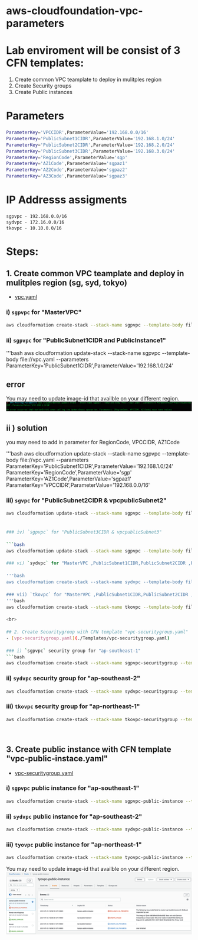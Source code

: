 # aws-cloudfoundation-vpc-parameters

# Lab enviroment will be consist of 3 CFN templates: 
1. Create common VPC teamplate to deploy in mulitples region 
2. Create Security groups
3. Create Public instances

# Parameters 
```bash
ParameterKey='VPCCIDR',ParameterValue='192.168.0.0/16'
ParameterKey='PublicSubnet1CIDR',ParameterValue='192.168.1.0/24'
ParameterKey='PublicSubnet2CIDR',ParameterValue='192.168.2.0/24'
ParameterKey='PublicSubnet3CIDR',ParameterValue='192.168.3.0/24'
ParameterKey='RegionCode',ParameterValue='sgp'
ParameterKey='AZ1Code',ParameterValue='sgpaz1'
ParameterKey='AZ2Code',ParameterValue='sgpaz2'
ParameterKey='AZ3Code',ParameterValue='sgpaz3'
```

# IP Addresss assigments 
```
sgpvpc - 192.168.0.0/16
sydvpc - 172.16.0.0/16
tkovpc - 10.10.0.0/16
```

# Steps: 

## 1. Create common VPC teamplate and deploy in mulitples region (sg, syd, tokyo)
- [vpc.yaml](./Templates/vpc.yaml)

### i)  `sgpvpc` for "MasterVPC" 

```bash
aws cloudformation create-stack --stack-name sgpvpc --template-body file://vpc.yaml --parameters ParameterKey='VPCCIDR',,ParameterValue='192.168.0.0/16'
```
### ii) `sgpvpc` for "PublicSubnet1CIDR and PublicInstance1" 
'''bash
aws cloudformation update-stack --stack-name sgpvpc --template-body file://vpc.yaml --parameters ParameterKey='PublicSubnet1CIDR',ParameterValue='192.168.1.0/24'

## error
You may need to update image-id that availble on your different region.
![Error image](outputs-images/error1.png)

## ii ) solution
you may need to add in parameter for RegionCode, VPCCIDR, AZ1Code

'''bash
aws cloudformation update-stack --stack-name sgpvpc --template-body file://vpc.yaml --parameters ParameterKey='PublicSubnet1CIDR',ParameterValue='192.168.1.0/24' ParameterKey='RegionCode',ParameterValue='sgp' ParameterKey='AZ1Code',ParameterValue='sgpaz1' ParameterKey='VPCCIDR',ParameterValue='192.168.0.0/16'

### iii) `sgvpc` for "PublicSubnet2CIDR & vpcpublicSubnet2"

```bash
aws cloudformation update-stack --stack-name sgpvpc --template-body file://vpc.yaml --parameters ParameterKey='PublicSubnet1CIDR',ParameterValue='192.168.1.0/24' ParameterKey='RegionCode',ParameterValue='sgp' ParameterKey='AZ1Code',ParameterValue='sgpaz1' ParameterKey='VPCCIDR',ParameterValue='192.168.0.0/16' ParameterKey='PublicSubnet2CIDR',ParameterValue='192.168.2.0/24' ParameterKey='AZ2Code',ParameterValue='sgpaz2' ParameterKey='PublicSubnet3CIDR'


### iv) `sgpvpc` for "PublicSubnet3CIDR & vpcpublicSubnet3"

```bash
aws cloudformation update-stack --stack-name sgpvpc --template-body file://vpc.yaml --parameters ParameterKey='PublicSubnet1CIDR',ParameterValue='192.168.1.0/24' ParameterKey='RegionCode',ParameterValue='sgp' ParameterKey='AZ1Code',ParameterValue='sgpaz1' ParameterKey='VPCCIDR',ParameterValue='192.168.0.0/16' ParameterKey='PublicSubnet2CIDR',ParameterValue='192.168.2.0/24' ParameterKey='AZ2Code',ParameterValue='sgpaz2' ParameterKey='PublicSubnet3CIDR',ParameterValue='192.168.3.0/24' ParameterKey='AZ3Code',ParameterValue='sgpaz3'

### vi) `sydvpc` for "MasterVPC ,PublicSubnet1CIDR,PublicSubnet2CIDR ,PublicSubnet3CIDR ,PublicInstance1,2,3" 

'''bash 
aws cloudformation create-stack --stack-name sydvpc --template-body file://vpc.yaml --parameters ParameterKey='VPCCIDR',ParameterValue='172.16.0.0/16' ParameterKey='PublicSubnet1CIDR',ParameterValue='172.16.1.0/24' ParameterKey='PublicSubnet2CIDR',ParameterValue='172.16.2.0/24' ParameterKey='PublicSubnet3CIDR',ParameterValue='172.16.3.0/24' ParameterKey='RegionCode',ParameterValue='syd' ParameterKey='AZ1Code',ParameterValue='sydaz1' ParameterKey='AZ2Code',ParameterValue='sydaz2' ParameterKey='AZ3Code',ParameterValue='sydaz3' --region ap-southeast-2

### vii) `tkovpc` for "MasterVPC ,PublicSubnet1CIDR,PublicSubnet2CIDR ,PublicSubnet3CIDR ,PublicInstance1,2,3" 
'''bash
aws cloudformation create-stack --stack-name tkovpc --template-body file://vpc.yaml --parameters ParameterKey='VPCCIDR',ParameterValue='10.10.0.0/16' ParameterKey='PublicSubnet1CIDR',ParameterValue='10.10.1.0/24' ParameterKey='PublicSubnet2CIDR',ParameterValue='10.10.2.0/24' ParameterKey='PublicSubnet3CIDR',ParameterValue='10.10.3.0/24' ParameterKey='RegionCode',ParameterValue='tko' ParameterKey='AZ1Code',ParameterValue='tkoaz1' ParameterKey='AZ2Code',ParameterValue='tkoaz2' ParameterKey='AZ3Code',ParameterValue='tkoaz3' --region ap-northeast-1

<br>

## 2. Create Securitygroup with CFN template "vpc-securitygroup.yaml"
- [vpc-securitygroup.yaml](./Templates/vpc-securitygroup.yaml)

### i) `sgpvpc` security group for "ap-southeast-1" 
```bash
aws cloudformation create-stack --stack-name sgpvpc-securitygroup --template-body file://vpc-securitygroup.yaml --parameters ParameterKey='vpcStackName',ParameterValue='sgpvpc' --region ap-southeast-1
```

### ii) `sydvpc` security group for "ap-southeast-2" 
```bash
aws cloudformation create-stack --stack-name sydvpc-securitygroup --template-body file://vpc-securitygroup.yaml --parameters ParameterKey='vpcStackName',ParameterValue='sydvpc' --region ap-southeast-2
```

### iii) `tkovpc` security group for "ap-northeast-1" 
```bash
aws cloudformation create-stack --stack-name tkovpc-securitygroup --template-body file://vpc-securitygroup.yaml --parameters ParameterKey='vpcStackName',ParameterValue='tkovpc' --region ap-northeast-1
```

<br>

## 3. Create public instance with CFN template "vpc-public-instace.yaml"
- [vpc-securitygroup.yaml](./Templates/vpc-public-instance.yaml)

### i) `sgpvpc` public instance for "ap-southeast-1" 

```bash
aws cloudformation create-stack --stack-name sgpvpc-public-instance --template-body file://vpc-public-instance.yaml --parameters ParameterKey='vpcsecurityGroupStackName',ParameterValue='sgpvpc-securitygroup' ParameterKey='vpcStackName',ParameterValue='sgpvpc' --region ap-southeast-1
```

### ii) `sydvpc` public instance for "ap-southeast-2" 

```bash
aws cloudformation create-stack --stack-name sydvpc-public-instance --template-body file://vpc-public-instance.yaml --parameters ParameterKey='vpcsecurityGroupStackName',ParameterValue='sydvpc-securitygroup' ParameterKey='vpcStackName',ParameterValue='sydvpc' --region ap-southeast-1
```

### iii) `tyovpc` public instance for "ap-northeast-1" 

```bash
aws cloudformation create-stack --stack-name tyovpc-public-instance --template-body file://vpc-public-instance.yaml --parameters ParameterKey='vpcsecurityGroupStackName',ParameterValue='tkovpc-securitygroup' ParameterKey='vpcStackName',ParameterValue='tkovpc' --region ap-northeast-1
```
You may need to update image-id that availble on your different region.
![header image](outputs-images/instance-imageid-err-01.png)
